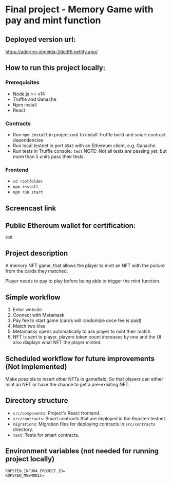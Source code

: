 # Final project - Memory Game with pay and mint function 

## Deployed version url:

https://adoring-almeida-2dcdf6.netlify.app/

## How to run this project locally:


### Prerequisites

- Node.js >= v14
- Truffle and Ganache
- Npm install
- React


### Contracts

- Run `npm install` in project root to install Truffle build and smart contract dependencies
- Run local testnet in port `8545` with an Ethereum client, e.g. Ganache
- Run tests in Truffle console: `test`
    NOTE: Not all tests are passing yet, but more than 5 units pass their tests. 

### Frontend

- `cd rootfolder`
- `npm install`
- `npm run start`

## Screencast link


## Public Ethereum wallet for certification:

`0x0`

## Project description

A memory NFT game, that allows the player to mint an NFT with the picture from the cards they matched. 

Player needs to pay to play before being able to trigger the mint function. 


## Simple workflow

1. Enter website
2. Connect with Metamask
3. Pay fee to start game (cards will randomize once fee is paid)
4. Match two tiles 
5. Metamasks opens automatically to ask player to mint their match
6. NFT is sent to player, players token count increases by one and the UI also displays what NFT the player minted.

## Scheduled workflow for future improvements (Not implemented)
Make possible to insert other NFTs in gamefield. So that players can either mint an NFT or have the chance to get a pre-exisiting NFT. 


## Directory structure

- `src/components`: Project's React frontend.
- `src/contracts`: Smart contracts that are deployed in the Ropsten testnet.
- `migrations`: Migration files for deploying contracts in `src/contracts` directory.
- `test`: Tests for smart contracts.

## Environment variables (not needed for running project locally)

```
ROPSTEN_INFURA_PROJECT_ID=
ROPSTEN_MNEMONIC=
```


